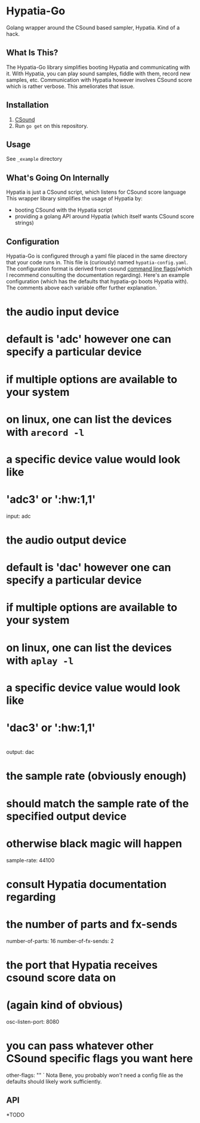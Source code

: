 # Hypatia-Go
Golang wrapper around the CSound based sampler, Hypatia.
Kind of a hack.

## What Is This?
The Hypatia-Go library simplifies booting Hypatia and communicating with it.
With Hypatia, you can play sound samples, fiddle with them, record new samples, etc.
Communication with Hypatia however involves CSound score which is rather verbose.
This ameliorates that issue.

## Installation
1. [CSound](http://csound.com/download.html)
2. Run `go get` on this repository.

## Usage
See `_example` directory

## What's Going On Internally
Hypatia is just a CSound script, which listens for CSound score language
This wrapper library simplifies the usage of Hypatia by:
* booting CSound with the Hypatia script
* providing a golang API around Hypatia (which itself wants CSound score strings)

## Configuration
Hypatia-Go is configured through a yaml file placed in the same directory that your code runs in.
This file is (curiously) named `hypatia-config.yaml`.
The configuration format is derived from csound [command line flags](http://www.csounds.com/manual/html/CommandFlags.html)(which I recommend consulting the documentation regarding).
Here's an example configuration (which has the defaults that hypatia-go boots Hypatia with).
The comments above each variable offer further explanation.
`
# the audio input device
# default is 'adc' however one can specify a particular device
# if multiple options are available to your system
# on linux, one can list the devices with `arecord -l`
# a specific device value would look like
# 'adc3' or ':hw:1,1'
input:              adc
# the audio output device
# default is 'dac' however one can specify a particular device
# if multiple options are available to your system
# on linux, one can list the devices with `aplay -l`
# a specific device value would look like
# 'dac3' or ':hw:1,1'
# 
output:             dac
# the sample rate (obviously enough)
# should match the sample rate of the specified output device
# otherwise black magic will happen
sample-rate:        44100
# consult Hypatia documentation regarding
# the number of parts and fx-sends
number-of-parts:    16
number-of-fx-sends: 2
# the port that Hypatia receives csound score data on
# (again kind of obvious)
osc-listen-port:    8080
# you can pass whatever other CSound specific flags you want here
other-flags:        ""
`
Nota Bene, you probably *won't* need a config file as the defaults should likely work sufficiently.

## API
*TODO



